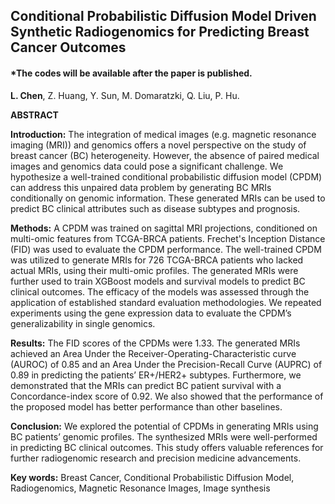 ## Conditional Probabilistic Diffusion Model Driven Synthetic Radiogenomics for Predicting Breast Cancer Outcomes

#### *The codes will be available after the paper is published.

**L. Chen**, Z. Huang, Y. Sun, M. Domaratzki, Q. Liu, P. Hu.

**ABSTRACT**

**Introduction:** The integration of medical images (e.g. magnetic resonance imaging (MRI)) and genomics offers a novel perspective on the study of breast cancer (BC) heterogeneity. However, the absence of paired medical images and genomics data could pose a significant challenge. We hypothesize a well-trained conditional probabilistic diffusion model (CPDM) can address this unpaired data problem by generating BC MRIs conditionally on genomic information. These generated MRIs can be used to predict BC clinical attributes such as disease subtypes and prognosis.

**Methods:**  A CPDM was trained on sagittal MRI projections, conditioned on multi-omic features from TCGA-BRCA patients. Frechet's Inception Distance (FID) was used to evaluate the CPDM performance. The well-trained CPDM was utilized to generate MRIs for 726 TCGA-BRCA patients who lacked actual MRIs, using their multi-omic profiles. The generated MRIs were further used to train XGBoost models and survival models to predict BC clinical outcomes. The efficacy of the models was assessed through the application of established standard evaluation methodologies. We repeated experiments using the gene expression data to evaluate the CPDM’s generalizability in single genomics. 

**Results:** The FID scores of the CPDMs were 1.33. The generated MRIs achieved an Area Under the Receiver-Operating-Characteristic curve (AUROC) of 0.85 and an Area Under the Precision-Recall Curve (AUPRC) of 0.89 in predicting the patients’ ER+/HER2+ subtypes. Furthermore, we demonstrated that the MRIs can predict BC patient survival with a Concordance-index score of 0.92. We also showed that the performance of the proposed model has better performance than other baselines.

**Conclusion:** We explored the potential of CPDMs in generating MRIs using BC patients’ genomic profiles. The synthesized MRIs were well-performed in predicting BC clinical outcomes. This study offers valuable references for further radiogenomic research and precision medicine advancements.

**Key words:** Breast Cancer, Conditional Probabilistic Diffusion Model, Radiogenomics, Magnetic Resonance Images, Image synthesis
